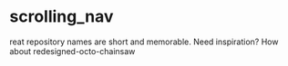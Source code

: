 # scrolling_nav
reat repository names are short and memorable. Need inspiration? How about redesigned-octo-chainsaw
